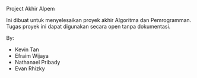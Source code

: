 Project Akhir Alpem

Ini dibuat untuk menyelesaikan proyek akhir Algoritma dan Pemrogramman. Tugas proyek ini dapat digunakan secara open tanpa dokumentasi. 

By:
- Kevin Tan
- Efraim Wijaya
- Nathanael Pribady
- Evan Rhizky